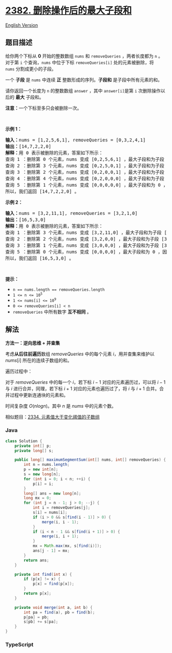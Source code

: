 # [2382. 删除操作后的最大子段和](https://leetcode.cn/problems/maximum-segment-sum-after-removals)

[English Version](/solution/2300-2399/2382.Maximum%20Segment%20Sum%20After%20Removals/README_EN.md)

## 题目描述

<!-- 这里写题目描述 -->

<p>给你两个下标从 <strong>0</strong>&nbsp;开始的整数数组&nbsp;<code>nums</code> 和&nbsp;<code>removeQueries</code>&nbsp;，两者长度都为&nbsp;<code>n</code>&nbsp;。对于第&nbsp;<code>i</code>&nbsp;个查询，<code>nums</code>&nbsp;中位于下标&nbsp;<code>removeQueries[i]</code>&nbsp;处的元素被删除，将 <code>nums</code>&nbsp;分割成更小的子段。</p>

<p>一个 <strong>子段</strong>&nbsp;是 <code>nums</code>&nbsp;中连续 <strong>正</strong>&nbsp;整数形成的序列。<strong>子段和</strong>&nbsp;是子段中所有元素的和。</p>

<p>请你返回一个长度为 <code>n</code>&nbsp;的整数数组<em>&nbsp;</em><code>answer</code>&nbsp;，其中<em>&nbsp;</em><code>answer[i]</code>是第&nbsp;<code>i</code>&nbsp;次删除操作以后的&nbsp;<strong>最大</strong>&nbsp;子段和。</p>

<p><strong>注意：</strong>一个下标至多只会被删除一次。</p>

<p>&nbsp;</p>

<p><strong>示例 1：</strong></p>

<pre><b>输入：</b>nums = [1,2,5,6,1], removeQueries = [0,3,2,4,1]
<b>输出：</b>[14,7,2,2,0]
<b>解释：</b>用 0 表示被删除的元素，答案如下所示：
查询 1 ：删除第 0 个元素，nums 变成 [0,2,5,6,1] ，最大子段和为子段 [2,5,6,1] 的和 14 。
查询 2 ：删除第 3 个元素，nums 变成 [0,2,5,0,1] ，最大子段和为子段 [2,5] 的和 7 。
查询 3 ：删除第 2 个元素，nums 变成 [0,2,0,0,1] ，最大子段和为子段 [2] 的和 2 。
查询 4 ：删除第 4 个元素，nums 变成 [0,2,0,0,0] ，最大子段和为子段 [2] 的和 2 。
查询 5 ：删除第 1 个元素，nums 变成 [0,0,0,0,0] ，最大子段和为 0 ，因为没有任何子段存在。
所以，我们返回 [14,7,2,2,0] 。</pre>

<p><strong>示例 2：</strong></p>

<pre><b>输入：</b>nums = [3,2,11,1], removeQueries = [3,2,1,0]
<b>输出：</b>[16,5,3,0]
<b>解释：</b>用 0 表示被删除的元素，答案如下所示：
查询 1 ：删除第 3 个元素，nums 变成 [3,2,11,0] ，最大子段和为子段 [3,2,11] 的和 16 。
查询 2 ：删除第 2 个元素，nums 变成 [3,2,0,0] ，最大子段和为子段 [3,2] 的和 5 。
查询 3 ：删除第 1 个元素，nums 变成 [3,0,0,0] ，最大子段和为子段 [3] 的和 3 。
查询 5 ：删除第 0 个元素，nums 变成 [0,0,0,0] ，最大子段和为 0 ，因为没有任何子段存在。
所以，我们返回 [16,5,3,0] 。
</pre>

<p>&nbsp;</p>

<p><strong>提示：</strong></p>

<ul>
	<li><code>n == nums.length == removeQueries.length</code></li>
	<li><code>1 &lt;= n &lt;= 10<sup>5</sup></code></li>
	<li><code>1 &lt;= nums[i] &lt;= 10<sup>9</sup></code></li>
	<li><code>0 &lt;= removeQueries[i] &lt; n</code></li>
	<li><code>removeQueries</code>&nbsp;中所有数字 <strong>互不相同</strong>&nbsp;。</li>
</ul>

## 解法

**方法一：逆向思维 + 并查集**

考虑**从后往前遍历**数组 $removeQueries$ 中的每个元素 $i$，用并查集来维护以 $nums[i]$ 所在的连续子数组的和。

遍历过程中：

对于 $removeQueries$ 中的每一个 $i$，若下标 $i-1$ 对应的元素遍历过，可以将 $i-1$ 与 $i$ 进行合并，同理，若下标 $i+1$ 对应的元素也遍历过了，将 $i$ 与 $i+1$ 合并。合并过程中更新连通块的元素和。

时间复杂度 $O(nlogn)$。其中 $n$ 是 $nums$ 中的元素个数。

相似题目：[2334. 元素值大于变化阈值的子数组](/solution/2300-2399/2334.Subarray%20With%20Elements%20Greater%20Than%20Varying%20Threshold/README.md)

### **Java**

```java
class Solution {
    private int[] p;
    private long[] s;

    public long[] maximumSegmentSum(int[] nums, int[] removeQueries) {
        int n = nums.length;
        p = new int[n];
        s = new long[n];
        for (int i = 0; i < n; ++i) {
            p[i] = i;
        }
        long[] ans = new long[n];
        long mx = 0;
        for (int j = n - 1; j > 0; --j) {
            int i = removeQueries[j];
            s[i] = nums[i];
            if (i > 0 && s[find(i - 1)] > 0) {
                merge(i, i - 1);
            }
            if (i < n - 1 && s[find(i + 1)] > 0) {
                merge(i, i + 1);
            }
            mx = Math.max(mx, s[find(i)]);
            ans[j - 1] = mx;
        }
        return ans;
    }

    private int find(int x) {
        if (p[x] != x) {
            p[x] = find(p[x]);
        }
        return p[x];
    }

    private void merge(int a, int b) {
        int pa = find(a), pb = find(b);
        p[pa] = pb;
        s[pb] += s[pa];
    }
}
```

### **TypeScript**
